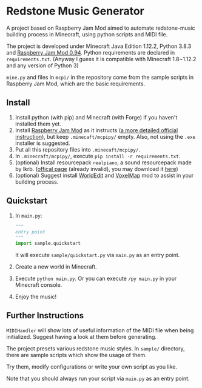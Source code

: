 # Redstone Music Generator

A project based on Raspberry Jam Mod aimed to automate redstone-music building process in Minecraft, using python scripts and MIDI file.

The project is developed under Minecraft Java Edition 1.12.2, Python 3.8.3 and [Raspberry Jam Mod 0.94](https://github.com/arpruss/raspberryjammod/releases/tag/0.94). Python requirements are declared in `requirements.txt`. (Anyway I guess it is compatible with Minecraft 1.8~1.12.2 and any version of Python 3) 

`mine.py` and files in `mcpi/` in the repository come from the sample scripts in Raspberry Jam Mod, which are the basic requirements.

## Install

1. Install python (with pip) and Minecraft (with Forge) if you haven't installed them yet.
2. Install [Raspberry Jam Mod](https://github.com/arpruss/raspberryjammod) as it instructs ([a more detailed official instruction](https://www.instructables.com/Python-coding-for-Minecraft/)), but keep `.minecaft/mcpipy/` empty. Also, not using the `.exe` installer is suggested.
3. Put all this repository files into `.minecaft/mcpipy/`.
4. In `.minecraft/mcpipy/`, execute `pip install -r requirements.txt`.
5. (optional) Install resourcepack `realpiano`, a sound resourcepack made by lkrb. ([offical page](http://lkrb.net/blog/54.html) (already invalid), you may download it [here](https://www.cr173.com/soft/277354.html))
6. (optional) Suggest install [WorldEdit](https://www.curseforge.com/minecraft/mc-mods/worldedit) and [VoxelMap](https://www.curseforge.com/minecraft/mc-mods/voxelmap/) mod to assist in your building process.

## Quickstart

1. In `main.py`:

   ```python
   """
   entry point
   """
   import sample.quickstart
   ```

   It will execute `sample/quickstart.py` via `main.py` as an entry point.
   
2. Create a new world in Minecraft.

3. Execute `python main.py`. Or you can execute `/py main.py` in your Minecraft console.

4. Enjoy the music!

## Further Instructions

`MIDIHandler` will show lots of useful information of the MIDI file when being initialized. Suggest having a look at them before generating.

The project presets various redstone music styles. In `sample/` directory, there are sample scripts which show the usage of them.

Try them, modify configurations or write your own script as you like.

Note that you should always run your script via `main.py` as an entry point.


